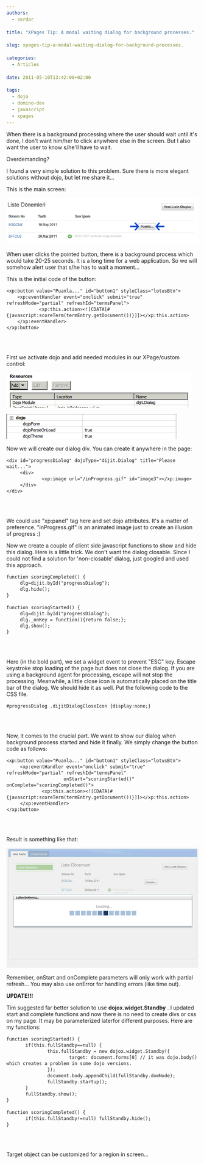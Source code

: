 ```yaml
---
authors:
  - serdar

title: "XPages Tip: A modal waiting dialog for background processes."

slug: xpages-tip-a-modal-waiting-dialog-for-background-processes.

categories:
  - Articles

date: 2011-05-10T13:42:00+02:00

tags:
  - dojo
  - domino-dev
  - javascript
  - xpages
---
```


When there is a background processing where the user should wait until it's done, I don't want him/her to click anywhere else in the screen. But I also want the user to know s/he'll have to wait.

Overdemanding?

I found a very simple solution to this problem. Sure there is more elegant solutions without dojo, but let me share it...
<!-- more -->
This is the main screen:

![Image:XPages Tip: A modal waiting dialog for background processes.](../../images/imported/xpages-tip-a-modal-waiting-dialog-for-background-processes-M2.gif)

When user clicks the pointed button, there is a background process which would take 20-25 seconds. It is a long time for a web application. So we will somehow alert user that s/he has to wait a moment...

This is the initial code of the button:

```
<xp:button value="Puanla..." id="button1" styleClass="lotusBtn">
    <xp:eventHandler event="onclick" submit="true" refreshMode="partial" refreshId="termsPanel">
            <xp:this.action><![CDATA[#{javascript:scoreTerm(termEntry.getDocument())}]]></xp:this.action>
    </xp:eventHandler>
</xp:button>
```

<br />

<br />

First we activate dojo and add needed modules in our XPage/custom control:

![Image:XPages Tip: A modal waiting dialog for background processes.](../../images/imported/xpages-tip-a-modal-waiting-dialog-for-background-processes-M3.gif)

![Image:XPages Tip: A modal waiting dialog for background processes.](../../images/imported/xpages-tip-a-modal-waiting-dialog-for-background-processes-M4.gif)

Now we will create our dialog div. You can create it anywhere in the page:

```
<div id="progressDialog" dojoType="dijit.Dialog" title="Please wait...">
     <div>
             <xp:image url="/inProgress.gif" id="image3"></xp:image>
     </div>
</div>
```

<br />

<br />

We could use "xp:panel" tag here and set dojo attributes. It's a matter of preference. "inProgress.gif" is an animated image just to create an illusion of progress :)

Now we create a couple of client side javascript functions to show and hide this dialog. Here is a little trick. We don't want the dialog closable. Since I could not find a solution for 'non-closable' dialog, just googled and used this approach.

```
function scoringCompleted() {
     dlg=dijit.byId("progressDialog");
     dlg.hide();
}

function scoringStarted() {
     dlg=dijit.byId("progressDialog");
     dlg._onKey = function(){return false;};
     dlg.show();
}
```

<br />

<br />

Here (in the bold part), we set a widget event to prevent "ESC" key. Escape keystroke stop loading of the page but does not close the dialog. If you are using a background agent for processing, escape will not stop the processing. Meanwhile, a little close icon is automatically placed on the title bar of the dialog. We should hide it as well. Put the following code to the CSS file.

```
#progressDialog .dijitDialogCloseIcon {display:none;}
```

<br />

<br />

Now, it comes to the crucial part. We want to show our dialog when background process started and hide it finally. We simply change the button code as follows:

```
<xp:button value="Puanla..." id="button1" styleClass="lotusBtn">
     <xp:eventHandler event="onclick" submit="true" refreshMode="partial" refreshId="termsPanel"
                     onStart="scoringStarted()"
onComplete="scoringCompleted()">
             <xp:this.action><![CDATA[#{javascript:scoreTerm(termEntry.getDocument())}]]></xp:this.action>
     </xp:eventHandler>
</xp:button>
```

<br />

<br />

Result is something like that:

![Image:XPages Tip: A modal waiting dialog for background processes.](../../images/imported/xpages-tip-a-modal-waiting-dialog-for-background-processes-M5.gif)

Remember, onStart and onComplete parameters will only work with partial refresh... You may also use onError for handling errors (like time out).

**UPDATE!!!**

Tim suggested far better solution to use **dojox.widget.Standby** . I updated start and complete functions and now there is no need to create divs or css on my page. It may be parameterized laterfor different purposes. Here are my functions:

```
function scoringStarted() {
       if(this.fullStandby==null) {
               this.fullStandby = new dojox.widget.Standby({
                       target: document.forms[0] // it was dojo.body() which creates a problem in some dojo versions.
               });
               document.body.appendChild(fullStandby.domNode);
               fullStandby.startup();
       }
       fullStandby.show();
}

function scoringCompleted() {
       if(this.fullStandby!=null) fullStandby.hide();
}
```

<br />

<br />

Target object can be customized for a region in screen...
